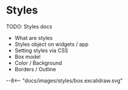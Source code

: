 # Styles

TODO: Styles docs

- What are styles
- Styles object on widgets / app
- Setting styles via CSS
- Box model
- Color / Background
- Borders / Outline


<div class="excalidraw">
--8<-- "docs/images/styles/box.excalidraw.svg"
</div>
